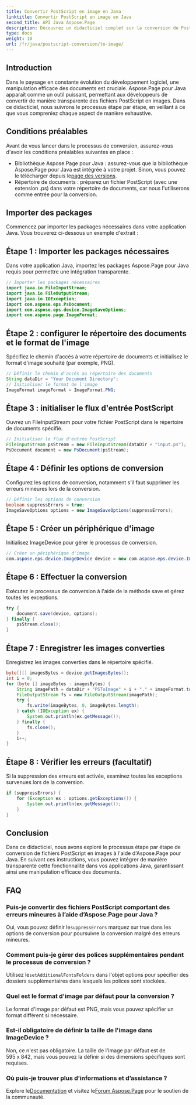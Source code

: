 ```yaml
---
title: Convertir PostScript en image en Java
linktitle: Convertir PostScript en image en Java
second_title: API Java Aspose.Page
description: Découvrez un didacticiel complet sur la conversion de PostScript en images en Java à l'aide d'Aspose.Page. Guide étape par étape, FAQ et conditions préalables essentielles incluses.
type: docs
weight: 10
url: /fr/java/postscript-conversion/to-image/
---
```

## Introduction
Dans le paysage en constante évolution du développement logiciel, une manipulation efficace des documents est cruciale. Aspose.Page pour Java apparaît comme un outil puissant, permettant aux développeurs de convertir de manière transparente des fichiers PostScript en images. Dans ce didacticiel, nous suivrons le processus étape par étape, en veillant à ce que vous compreniez chaque aspect de manière exhaustive.
## Conditions préalables
Avant de vous lancer dans le processus de conversion, assurez-vous d'avoir les conditions préalables suivantes en place :
-  Bibliothèque Aspose.Page pour Java : assurez-vous que la bibliothèque Aspose.Page pour Java est intégrée à votre projet. Sinon, vous pouvez le télécharger depuis le[page des versions](https://releases.aspose.com/page/java/).
- Répertoire de documents : préparez un fichier PostScript (avec une extension .ps) dans votre répertoire de documents, car nous l'utiliserons comme entrée pour la conversion.
## Importer des packages
Commencez par importer les packages nécessaires dans votre application Java. Vous trouverez ci-dessous un exemple d'extrait :
## Étape 1 : Importer les packages nécessaires
Dans votre application Java, importez les packages Aspose.Page pour Java requis pour permettre une intégration transparente.
```java
// Importer les packages nécessaires
import java.io.FileInputStream;
import java.io.FileOutputStream;
import java.io.IOException;
import com.aspose.eps.PsDocument;
import com.aspose.eps.device.ImageSaveOptions;
import com.aspose.page.ImageFormat;

```
## Étape 2 : configurer le répertoire des documents et le format de l'image
Spécifiez le chemin d'accès à votre répertoire de documents et initialisez le format d'image souhaité (par exemple, PNG).
```java
// Définir le chemin d'accès au répertoire des documents
String dataDir = "Your Document Directory";
// Initialiser le format de l'image
ImageFormat imageFormat = ImageFormat.PNG;
```
## Étape 3 : initialiser le flux d'entrée PostScript
Ouvrez un FileInputStream pour votre fichier PostScript dans le répertoire de documents spécifié.
```java
// Initialiser le flux d'entrée PostScript
FileInputStream psStream = new FileInputStream(dataDir + "input.ps");
PsDocument document = new PsDocument(psStream);
```
## Étape 4 : Définir les options de conversion
Configurez les options de conversion, notamment s'il faut supprimer les erreurs mineures lors de la conversion.
```java
// Définir les options de conversion
boolean suppressErrors = true;
ImageSaveOptions options = new ImageSaveOptions(suppressErrors);
```
## Étape 5 : Créer un périphérique d'image
Initialisez ImageDevice pour gérer le processus de conversion.
```java
// Créer un périphérique d'image
com.aspose.eps.device.ImageDevice device = new com.aspose.eps.device.ImageDevice();
```
## Étape 6 : Effectuer la conversion
Exécutez le processus de conversion à l'aide de la méthode save et gérez toutes les exceptions.
```java
try {
    document.save(device, options);
} finally {
    psStream.close();
}
```
## Étape 7 : Enregistrer les images converties
Enregistrez les images converties dans le répertoire spécifié.
```java
byte[][] imagesBytes = device.getImagesBytes();
int i = 0;
for (byte [] imageBytes : imagesBytes) {
    String imagePath = dataDir + "PSToImage" + i + "." + imageFormat.toString().toLowerCase();
    FileOutputStream fs = new FileOutputStream(imagePath);
    try {
        fs.write(imageBytes, 0, imageBytes.length);
    } catch (IOException ex) {
        System.out.println(ex.getMessage());
    } finally {
        fs.close();
    }
    i++;
}
```
## Étape 8 : Vérifier les erreurs (facultatif)
Si la suppression des erreurs est activée, examinez toutes les exceptions survenues lors de la conversion.
```java
if (suppressErrors) {
    for (Exception ex : options.getExceptions()) {
        System.out.println(ex.getMessage());
    }
}
```
## Conclusion
Dans ce didacticiel, nous avons exploré le processus étape par étape de conversion de fichiers PostScript en images à l'aide d'Aspose.Page pour Java. En suivant ces instructions, vous pouvez intégrer de manière transparente cette fonctionnalité dans vos applications Java, garantissant ainsi une manipulation efficace des documents.
## FAQ
### Puis-je convertir des fichiers PostScript comportant des erreurs mineures à l’aide d’Aspose.Page pour Java ?
 Oui, vous pouvez définir le`suppressErrors` marquez sur true dans les options de conversion pour poursuivre la conversion malgré des erreurs mineures.
### Comment puis-je gérer des polices supplémentaires pendant le processus de conversion ?
 Utilisez le`setAdditionalFontsFolders` dans l'objet options pour spécifier des dossiers supplémentaires dans lesquels les polices sont stockées.
### Quel est le format d'image par défaut pour la conversion ?
Le format d'image par défaut est PNG, mais vous pouvez spécifier un format différent si nécessaire.
### Est-il obligatoire de définir la taille de l'image dans ImageDevice ?
Non, ce n'est pas obligatoire. La taille de l'image par défaut est de 595 x 842, mais vous pouvez la définir si des dimensions spécifiques sont requises.
### Où puis-je trouver plus d’informations et d’assistance ?
 Explore le[Documentation](https://reference.aspose.com/page/java/) et visitez le[Forum Aspose.Page](https://forum.aspose.com/c/page/39) pour le soutien de la communauté.
